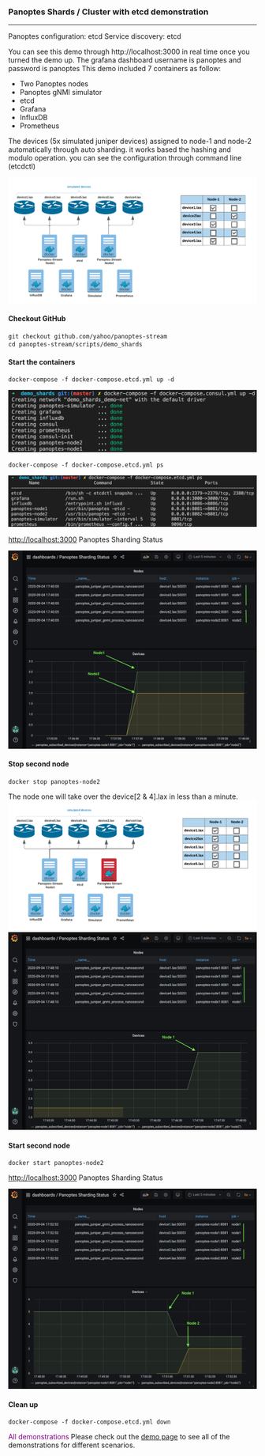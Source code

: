 ### Panoptes Shards / Cluster with etcd demonstration
---
Panoptes configuration: etcd
Service discovery: etcd

You can see this demo through http://localhost:3000 in real time once you turned the demo up.
The grafana dashboard username is panoptes and password is panoptes
This demo included 7 containers as follow:

- Two Panoptes nodes
- Panoptes gNMI simulator
- etcd
- Grafana
- InfluxDB
- Prometheus

The devices (5x simulated juniper devices) assigned to node-1 and node-2 automatically through auto sharding. it works based the hashing and modulo operation. you can see the configuration through command line (etcdctl)

![panoptes consul demo](imgs/demo_shards_etcd.png)

#### Checkout GitHub
```
git checkout github.com/yahoo/panoptes-stream
cd panoptes-stream/scripts/demo_shards
```

#### Start the containers
```console
docker-compose -f docker-compose.etcd.yml up -d
```
![panoptes consul demo](imgs/demo_shards_consul_dc_up.png)
```console
docker-compose -f docker-compose.etcd.yml ps
```
![panoptes consul demo](imgs/demo_shards_etcd_dc_ps.png)

[http://localhost:3000](http://localhost:3000) Panoptes Sharding Status

![panoptes consul demo](imgs/demo_shards_gf_01.png)
#### Stop second node
```console
docker stop panoptes-node2
```
The node one will take over the device[2 & 4].lax in less than a minute.
![panoptes consul demo](imgs/demo_shards_etcd_r.png)
![panoptes consul demo](imgs/demo_shards_gf_02.png)
#### Start second node 
```console
docker start panoptes-node2
```
[http://localhost:3000](http://localhost:3000) Panoptes Sharding Status

![panoptes consul demo](imgs/demo_shards_gf_03.png)

#### Clean up
```console
docker-compose -f docker-compose.etcd.yml down
```

 <span style="color:purple">All demonstrations</span>
Please check out the [demo page](demo_list.md) to see all of the demonstrations for different scenarios.  